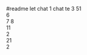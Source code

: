  #readme let chat 1
chat te 
3
51   
6    
7 
8    
11         
2      
21     
2   
    
    
   
 
  
